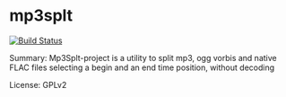 #          mp3splt

[![Build Status](https://travis-ci.org/UnitedRPMs/libmp3splt.svg?branch=master)](https://travis-ci.org/UnitedRPMs/libmp3splt)
 
Summary:       Mp3Splt-project is a utility to split mp3, ogg vorbis and native FLAC files selecting a begin and an end time position, without decoding

License:       GPLv2
 
